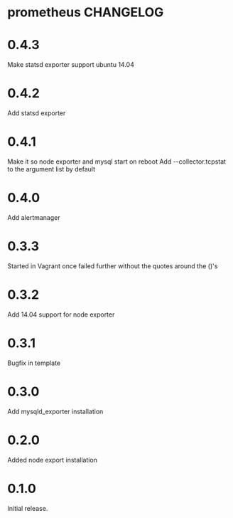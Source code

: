 # prometheus CHANGELOG

# 0.4.3

Make statsd exporter support ubuntu 14.04

# 0.4.2

Add statsd exporter

# 0.4.1

Make it so node exporter and mysql start on reboot
Add --collector.tcpstat to the argument list by default

# 0.4.0

Add alertmanager

# 0.3.3

Started in Vagrant once failed further without the quotes around the ()'s 
# 0.3.2

Add 14.04 support for node exporter

# 0.3.1

Bugfix in template


# 0.3.0

Add mysqld_exporter installation

# 0.2.0

Added node export installation

# 0.1.0

Initial release.
